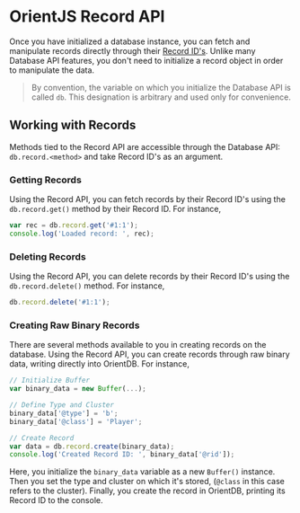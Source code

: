 # OrientJS Record API

Once you have initialized a database instance, you can fetch and manipulate records directly through their [Record ID's](Concepts.md#record-id). Unlike many Database API features, you don't need to initialize a record object in order to manipulate the data.

>By convention, the variable on which you initialize the Database API is called `db`.  This designation is arbitrary and used only for convenience.


## Working with Records

Methods tied to the Record API are accessible through the Database API: `db.record.<method>` and take Record ID's as an argument.

### Getting Records

Using the Record API, you can fetch records by their Record ID's using the `db.record.get()` method by their Record ID.  For instance,

```js
var rec = db.record.get('#1:1');
console.log('Loaded record: ', rec);
```

### Deleting Records

Using the Record API, you can delete records by their Record ID's using the `db.record.delete()` method.  For instance,

```js
db.record.delete('#1:1');
```

### Creating Raw Binary Records

There are several methods available to you in creating records on the database.  Using the Record API, you can create records through raw binary data, writing directly into OrientDB.  For instance,

```js
// Initialize Buffer
var binary_data = new Buffer(...);

// Define Type and Cluster
binary_data['@type'] = 'b';
binary_data['@class'] = 'Player';

// Create Record
var data = db.record.create(binary_data);
console.log('Created Record ID: ', binary_data['@rid']);
```

Here, you initialize the `binary_data` variable as a new `Buffer()` instance.  Then you set the type and cluster on which it's stored, (`@class` in this case refers to the cluster).  Finally, you create the record in OrientDB, printing its Record ID to the console.
